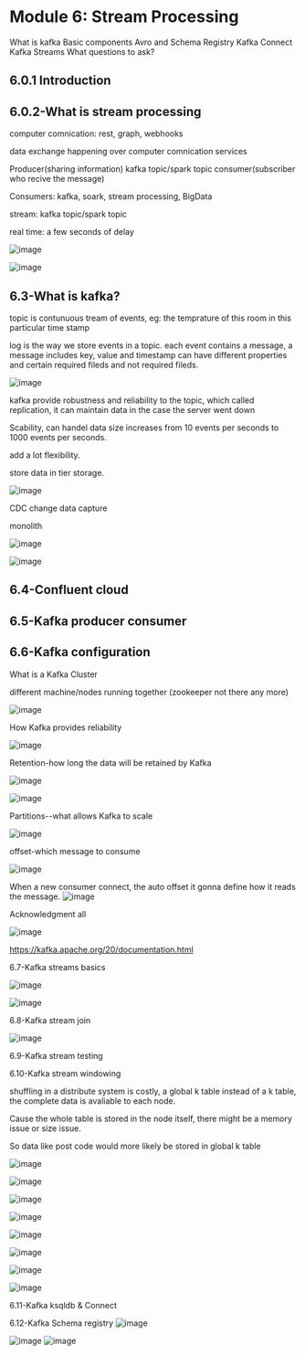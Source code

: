# Module 6: Stream Processing

What is kafka
Basic components
Avro and Schema Registry
Kafka Connect
Kafka Streams
What questions to ask?

## 6.0.1 Introduction

## 6.0.2-What is stream processing

computer comnication: rest, graph, webhooks

data exchange happening over computer comnication services

Producer(sharing information) kafka topic/spark topic consumer(subscriber who recive the message)

Consumers: kafka, soark, stream processing, BigData

stream: kafka topic/spark topic

real time: a few seconds of delay

![image](https://github.com/user-attachments/assets/2c8d5cd3-95e0-4b51-b647-4ceb8e8255e5)

![image](https://github.com/user-attachments/assets/ecd1a0ee-a235-4bcd-8ac0-3e00e10e8837)

## 6.3-What is kafka?

topic is contunuous tream of events, eg: the temprature of this room in this particular time stamp

log is the way we store events in a topic. each event contains a message, a message includes key, 
value and timestamp can have different properties and certain required fileds and not required fileds.

![image](https://github.com/user-attachments/assets/33b31911-d365-425d-bf6c-ce1a83457267)


kafka provide robustness and reliability to the topic, which called replication, 
it can maintain data in the case the server went down

Scability, can handel data size increases from 10 events per seconds to 1000 events per seconds.

add a lot flexibility.

store data in tier storage.

![image](https://github.com/user-attachments/assets/d93e2f64-83b8-457d-b223-82ac1e881584)

CDC change data capture

monolith

![image](https://github.com/user-attachments/assets/3ea09924-2050-42d2-be92-a5ea0e7f3a95)

![image](https://github.com/user-attachments/assets/fac7b337-9ebc-42f6-a3f7-48a9a213f278)


## 6.4-Confluent cloud

## 6.5-Kafka producer consumer

## 6.6-Kafka configuration

What is a Kafka Cluster

different machine/nodes running together (zookeeper not there any more)

![image](https://github.com/user-attachments/assets/89038143-e77e-4fff-9cc8-6c3d20de398c)

How Kafka provides reliability

![image](https://github.com/user-attachments/assets/105cbc41-f48b-45bc-b9e4-e7cc3707de9f)

Retention-how long the data will be retained by Kafka

![image](https://github.com/user-attachments/assets/6486c8df-38a1-408c-bfbc-6917d2719ab6)

![image](https://github.com/user-attachments/assets/7378ea6b-10c3-4d25-a922-ab0a98159798)


Partitions--what allows Kafka to scale

![image](https://github.com/user-attachments/assets/6348dc97-a50c-4247-aec4-54730a69d81c)

offset-which message to consume

![image](https://github.com/user-attachments/assets/a299a0a6-0323-469d-ad2e-a528cd6d05f4)

When a new consumer connect, the auto offset it gonna define how it reads the message.
![image](https://github.com/user-attachments/assets/6f8cbd6d-4dd6-4a2c-8c83-4196c5c8b32d)


Acknowledgment all

![image](https://github.com/user-attachments/assets/09ae5544-54a3-4c17-8ae1-4dbd0f090f5c)

https://kafka.apache.org/20/documentation.html


6.7-Kafka streams basics

![image](https://github.com/user-attachments/assets/20424d9d-19f2-400b-befc-bb2fd8e60125)

![image](https://github.com/user-attachments/assets/61468cc9-0d9f-4fe7-9824-b04cdfa69f06)

6.8-Kafka stream join

![image](https://github.com/user-attachments/assets/829ff6be-f646-4a33-b7ec-d03bef65cea5)

6.9-Kafka stream testing

6.10-Kafka stream windowing

shuffling in a distribute system is costly, a global k table instead of a k table, the complete data is avaliable to each node.

Cause the whole table is stored in the node itself, there might be a memory issue or size issue.

So data like post code would more likely be stored in global k table

![image](https://github.com/user-attachments/assets/298cd777-71d3-4833-8b55-5534a35cf81a)

![image](https://github.com/user-attachments/assets/a6425fea-d2f4-49a8-b8c9-8fe109446bbc)

![image](https://github.com/user-attachments/assets/54a49666-7e5a-419c-9d07-89d5629eaf66)

![image](https://github.com/user-attachments/assets/14f06511-4bdb-43f8-8feb-d42785dd62e5)

![image](https://github.com/user-attachments/assets/1dbe6f8b-9b96-4c45-8c85-ad2238bbc611)

![image](https://github.com/user-attachments/assets/ebc61ea1-67bf-49ac-ac43-f15137d1617b)

![image](https://github.com/user-attachments/assets/44d75f30-f680-47d4-84ea-030a3dd38ed0)

![image](https://github.com/user-attachments/assets/0500ab17-ca46-4825-85f4-5aa9da2e1b56)

6.11-Kafka ksqldb & Connect

6.12-Kafka Schema registry
![image](https://github.com/user-attachments/assets/cdc05293-46ba-4c43-9c0b-dba1721853c4)

![image](https://github.com/user-attachments/assets/a47409e3-f42a-4a82-a1b1-7e4a08342d36)
![image](https://github.com/user-attachments/assets/8135ccd3-acb0-40be-9584-b7ac93809137)
